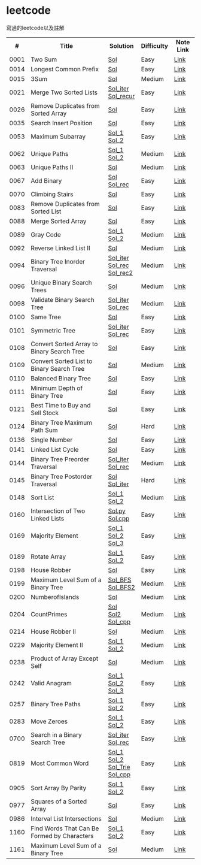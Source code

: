 # leetcode
寫過的leetcode以及註解

<table>
  <!-- 標題-->
  <tr>
    <td align='center' valign="middle">
      <b>#</b>
    </td> 
    <td align='center' valign="middle">
      <b>Title</b>
    </td> 
    <td align='center' valign="middle">
      <b>Solution</b>
    </td> 
    <td align='center' valign="middle">
      <b>Difficulty</b>
    </td> 
    <td align='center' valign="middle">
      <b>Note Link</b>
    </td> 
  </tr>
  
  <tr>
    <td>0001</td>
    <td>Two Sum</td>
    <td><a href="https://github.com/chasel2361/leetcode/blob/master/Algorithms/TwoSum/TwoSum.py">Sol</a></td>
    <td>Easy</td> 
    <td><a href="https://github.com/chasel2361/leetcode/wiki/0001.-Two-Sum">Link</a></td>
  </tr>
  
  <tr>
    <td>0014</td>
    <td>Longest Common Prefix</td>
    <td><a href="https://github.com/chasel2361/leetcode/blob/master/Algorithms/LongestCommonPrefix/LongestCommonPrefix.py">Sol</a></td>
    <td>Easy</td> 
    <td><a href="https://github.com/chasel2361/leetcode/wiki/0014.-Longest-Common-Prefix">Link</a></td>
  </tr>
  
  <tr>
    <td>0015</td>
    <td>3Sum</td>
    <td><a href="https://github.com/chasel2361/leetcode/blob/master/Algorithms/3Sum/3Sum.py">Sol</a></td>
    <td>Medium</td> 
    <td><a href="https://github.com/chasel2361/leetcode/wiki/0015.-3Sum">Link</a></td>
  </tr>
  
  <tr>
    <td>0021</td>
    <td>Merge Two Sorted Lists</td>
    <td>
      <a href="https://github.com/chasel2361/leetcode/blob/master/Algorithms/MergeTwoSortedLists/MergeTwoSortedLists_iter.py">Sol_iter</a><br>
      <a href="https://github.com/chasel2361/leetcode/blob/master/Algorithms/MergeTwoSortedLists/MergeTwoSortedLists_rec.py">Sol_recur</a></td>
    <td>Easy</td> 
    <td><a href="https://github.com/chasel2361/leetcode/wiki/0021.-Merge-Two-Sorted-Lists">Link</a></td>
  </tr>
  
  <tr>
    <td>0026</td>
    <td>Remove Duplicates from Sorted Array</td>
    <td><a href="https://github.com/chasel2361/leetcode/blob/master/Algorithms/RemoveDuplicatesfromSortedList/RemoveDuplicatesfromSortedList.py">Sol</a></td>
    <td>Easy</td> 
    <td><a href="https://github.com/chasel2361/leetcode/wiki/0026.-Remove-Duplicates-from-Sorted-Array">Link</a></td>
  </tr>
  
  <tr>
    <td>0035</td>
    <td>Search Insert Position</td>
    <td><a href="https://github.com/chasel2361/leetcode/blob/master/Algorithms/SearchInsertPosition/SearchInsertPosition.py">Sol</a></td>
    <td>Easy</td> 
    <td><a href="https://github.com/chasel2361/leetcode/wiki/0035.-Search-Insert-Position">Link</a></td>
  </tr>
  
  <tr>
    <td>0053</td>
    <td>Maximum Subarray</td>
    <td>
      <a href="https://github.com/chasel2361/leetcode/blob/master/Algorithms/MaximumSubarray/MaximumSubarray_1.py">Sol_1</a><br>
      <a href="https://github.com/chasel2361/leetcode/blob/master/Algorithms/MaximumSubarray/MaximumSubarray_2.py">Sol_2</a></td>
    <td>Easy</td> 
    <td><a href="https://github.com/chasel2361/leetcode/wiki/0053.-Maximum-Subarray">Link</a></td>
  </tr>
  
  <tr>
    <td>0062</td>
    <td>Unique Paths</td>
    <td>
      <a href="https://github.com/chasel2361/leetcode/blob/master/Algorithms/UniquePaths/UniquePaths_1.py">Sol_1</a><br>
      <a href="https://github.com/chasel2361/leetcode/blob/master/Algorithms/UniquePaths/UniquePaths_2.py">Sol_2</a></td>
    <td>Medium</td> 
    <td><a href="https://github.com/chasel2361/leetcode/wiki/0062.-Unique-Paths">Link</a></td>
  </tr>
  
  <tr>
    <td>0063</td>
    <td>Unique Paths II</td>
    <td><a href="https://github.com/chasel2361/leetcode/blob/master/Algorithms/UniquePaths_II/UniquePaths_II.py">Sol</a></td>
    <td>Medium</td> 
    <td><a href="https://github.com/chasel2361/leetcode/wiki/0063.-Unique-Paths-II">Link</a></td>
  </tr>
  
  <tr>
    <td>0067</td>
    <td>Add Binary</td>
    <td>
      <a href="https://github.com/chasel2361/leetcode/blob/master/Algorithms/AddBinary/AddBinary.py">Sol</a><br>
      <a href="https://github.com/chasel2361/leetcode/blob/master/Algorithms/AddBinary/AddBinary_rec.py">Sol_rec</a></td>
    <td>Easy</td> 
    <td><a href="https://github.com/chasel2361/leetcode/wiki/0067.-Add-Binary">Link</a></td>
  </tr>
  
  <tr>
    <td>0070</td>
    <td>Climbing Stairs</td>
    <td><a href="https://github.com/chasel2361/leetcode/blob/master/Algorithms/ClimbingStairs/ClimbingStairs.py">Sol</a></td>
    <td>Easy</td> 
    <td><a href="https://github.com/chasel2361/leetcode/wiki/0070.-Climbing-Stairs">Link</a></td>
  </tr>

  <tr>
    <td>0083</td>
    <td>Remove Duplicates from Sorted List</td>
    <td><a href="https://github.com/chasel2361/leetcode/blob/master/Algorithms/RemoveDuplicatesfromSortedList/RemoveDuplicatesfromSortedList.py">Sol</a></td>
    <td>Easy</td> 
    <td><a href="https://github.com/chasel2361/leetcode/wiki/0083.-Remove-Duplicates-from-Sorted-List">Link</a></td>
  </tr>
  
  <tr>
    <td>0088</td>
    <td>Merge Sorted Array</td>
    <td><a href="https://github.com/chasel2361/leetcode/blob/master/Algorithms/MergeSortedArray/MergeSortedArray.py">Sol</a></td>
    <td>Easy</td> 
    <td><a href="https://github.com/chasel2361/leetcode/wiki/0088.-Merge-Sorted-Array">Link</a></td>
  </tr>

  <tr>
    <td>0089</td>
    <td>Gray Code</td>
    <td>
      <a href="https://github.com/chasel2361/leetcode/blob/master/Algorithms/GrayCode/GrayCode_1.py">Sol_1</a><br>
      <a href="https://github.com/chasel2361/leetcode/blob/master/Algorithms/GrayCode/GrayCode_2.py">Sol_2</a></td>
    <td>Medium</td> 
    <td><a href="https://github.com/chasel2361/leetcode/wiki/0089.-Gray-Code">Link</a></td>
  </tr>

  <tr>
    <td>0092</td>
    <td>Reverse Linked List II</td>
    <td><a href="https://github.com/chasel2361/leetcode/blob/master/Algorithms/ReverseLinkedList_II/ReverseLinkedList_II.py">Sol</a></td>
    <td>Medium</td> 
    <td><a href="https://github.com/chasel2361/leetcode/wiki/0092.-Reverse-Linked-List-II">Link</a></td>
  </tr>

  <tr>
    <td>0094</td>
    <td>Binary Tree Inorder Traversal</td>
    <td>
      <a href="https://github.com/chasel2361/leetcode/blob/master/Algorithms/BinaryTreeInorderTraversal/BinaryTreeInorderTraversal_iter.py">Sol_iter</a><br>
      <a href="https://github.com/chasel2361/leetcode/blob/master/Algorithms/BinaryTreeInorderTraversal/BinaryTreeInorderTraversal_rec.py">Sol_rec</a><br>
      <a href="https://github.com/chasel2361/leetcode/blob/master/Algorithms/BinaryTreeInorderTraversal/BinaryTreeInorderTraversal_rec2.py">Sol_rec2</a></td>
    <td>Medium</td> 
    <td><a href="https://github.com/chasel2361/leetcode/wiki/0094.-Binary-Tree-Inorder-Traversal">Link</a></td>
  </tr>

  <tr>
    <td>0096</td>
    <td>Unique Binary Search Trees</td>
    <td><a href="https://github.com/chasel2361/leetcode/blob/master/Algorithms/UniqueBinarySearchTree/UniqueBinarySearchTree.py">Sol</a></td>
    <td>Medium</td> 
    <td><a href="https://github.com/chasel2361/leetcode/wiki/0096.-Unique-Binary-Search-Tree">Link</a></td>
  </tr>

  <tr>
    <td>0098</td>
    <td>Validate Binary Search Tree</td>
    <td>
      <a href="https://github.com/chasel2361/leetcode/blob/master/Algorithms/ValidateBinarySearchTree/ValidateBinarySearchTree_iter.py">Sol_iter</a><br>
      <a href="https://github.com/chasel2361/leetcode/blob/master/Algorithms/ValidateBinarySearchTree/ValidateBinarySearchTree_rec.py">Sol_rec</a></td>
    <td>Medium</td> 
    <td><a href="https://github.com/chasel2361/leetcode/wiki/0098.-Validate-Binary-Search-Tree">Link</a></td>
  </tr>

  <tr>
    <td>0100</td>
    <td>Same Tree</td>
    <td><a href="https://github.com/chasel2361/leetcode/blob/master/Algorithms/SameTree/SameTree.py">Sol</a></td>
    <td>Easy</td> 
    <td><a href="https://github.com/chasel2361/leetcode/wiki/0100.-Same-Tree">Link</a></td>
  </tr>

  <tr>
    <td>0101</td>
    <td>Symmetric Tree</td>
    <td>
      <a href="https://github.com/chasel2361/leetcode/blob/master/Algorithms/SymmetricTree/SymmetricTree_iter.py">Sol_iter</a><br>
      <a href="https://github.com/chasel2361/leetcode/blob/master/Algorithms/SymmetricTree/SymmetricTree_rec.py">Sol_rec</a></td>
    <td>Easy</td> 
    <td><a href="https://github.com/chasel2361/leetcode/wiki/0101.-Symmetric-Tree">Link</a></td>  </tr>

  <tr>
    <td>0108</td>
    <td>Convert Sorted Array to Binary Search Tree </td>
    <td><a href="https://github.com/chasel2361/leetcode/blob/master/Algorithms/ConvertSortedArraytoBinarySearchTree/ConvertSortedArraytoBinarySearchTree.py">Sol</a></td>
    <td>Easy</td> 
    <td><a href="https://github.com/chasel2361/leetcode/wiki/0108.-Convert-Sorted-Array-to-Binary-Search-Tree">Link</a></td>
  </tr>

  <tr>
    <td>0109</td>
    <td>Convert Sorted List to Binary Search Tree</td>
    <td><a href="https://github.com/chasel2361/leetcode/blob/master/Algorithms/ConvertSortedListtoBinarySearchTree/ConvertSortedListtoBinarySearchTree.py">Sol</a></td>
    <td>Medium</td> 
    <td><a href="https://github.com/chasel2361/leetcode/wiki/0109.-Convert-Sorted-List-to-Binary-Search-Tree">Link</a></td>
  </tr>

  <tr>
    <td>0110</td>
    <td>Balanced Binary Tree</td>
    <td><a href="https://github.com/chasel2361/leetcode/blob/master/Algorithms/BalancedBinaryTree/BalancedBinaryTree.py">Sol</a></td>
    <td>Easy</td> 
    <td><a href="https://github.com/chasel2361/leetcode/wiki/0110.-Balanced-Binary-Tree">Link</a></td>
  </tr>

  <tr>
    <td>0111</td>
    <td>Minimum Depth of Binary Tree</td>
    <td><a href="https://github.com/chasel2361/leetcode/blob/master/Algorithms/MinimumDepthofBinaryTree/MinimumDepthofBinaryTree.py">Sol</a></td>
    <td>Easy</td> 
    <td><a href="https://github.com/chasel2361/leetcode/wiki/0111.-Minimum-Depth-of-Binary-Tree">Link</a></td>
  </tr>

  <tr>
    <td>0121</td>
    <td>Best Time to Buy and Sell Stock</td>
    <td><a href="https://github.com/chasel2361/leetcode/blob/master/Algorithms/BestTimetoBuyandSellStock/BestTimetoBuyandSellStock.py">Sol</a></td>
    <td>Easy</td> 
    <td><a href="https://github.com/chasel2361/leetcode/wiki/0121.-Best-Time-to-Buy-and-Sell-Stock">Link</a></td>
  </tr>

  <tr>
    <td>0124</td>
    <td>Binary Tree Maximum Path Sum</td>
    <td><a href="https://github.com/chasel2361/leetcode/blob/master/Algorithms/BinaryTreeMaximumPathSum/BinaryTreeMaximumPathSum.py">Sol</a></td>
    <td>Hard</td> 
    <td><a href="https://github.com/chasel2361/leetcode/wiki/0124.-Binary-Tree-Maximum-Path-Sum">Link</a></td>
  </tr>

  <tr>
    <td>0136</td>
    <td>Single Number</td>
    <td><a href="https://github.com/chasel2361/leetcode/blob/master/Algorithms/SingleNumber/SingleNumber.py">Sol</a></td>
    <td>Easy</td> 
    <td><a href="https://github.com/chasel2361/leetcode/wiki/0136.-Single-Number">Link</a></td>
  </tr>

  <tr>
    <td>0141</td>
    <td>Linked List Cycle</td>
    <td><a href="https://github.com/chasel2361/leetcode/blob/master/Algorithms/LinkedListCycle/LinkedListCycle.py">Sol</a></td>
    <td>Easy</td> 
    <td><a href="https://github.com/chasel2361/leetcode/wiki/0141.-Linked-List-Cycle">Link</a></td>
  </tr>

  <tr>
    <td>0144</td>
    <td>Binary Tree Preorder Traversal</td>
    <td>
      <a href="https://github.com/chasel2361/leetcode/blob/master/Algorithms/BinaryTreePreorderTraversal/BinaryTreePreorderTraversal_iter.py">Sol_iter</a><br>
      <a href="https://github.com/chasel2361/leetcode/blob/master/Algorithms/BinaryTreePreorderTraversal/BinaryTreePreorderTraversal_rec.py">Sol_rec</a></td>
    <td>Medium</td> 
    <td><a href="https://github.com/chasel2361/leetcode/wiki/0144.-Binary-Tree-Preorder-Traversal">Link</a></td>
  </tr>

  <tr>
    <td>0145</td>
    <td>Binary Tree Postorder Traversal </td>
    <td>
      <a href="https://github.com/chasel2361/leetcode/blob/master/Algorithms/BinaryTreePostorderTraversal/BinaryTreePostorderTraversal.py">Sol</a><br>
      <a href="https://github.com/chasel2361/leetcode/blob/master/Algorithms/BinaryTreePostorderTraversal/BinaryTreePostorderTraversal_iter.py">Sol_iter</a></td>
    <td>Hard</td> 
    <td><a href="https://github.com/chasel2361/leetcode/wiki/0145.-Binary-Tree-Postorder-Traversal">Link</a></td>
  </tr>

  <tr>
    <td>0148</td>
    <td>Sort List</td>
    <td>
      <a href="https://github.com/chasel2361/leetcode/blob/master/Algorithms/SortList/SortList_1.py">Sol_1</a><br>
      <a href="https://github.com/chasel2361/leetcode/blob/master/Algorithms/SortList/SortList_2.py">Sol_2</a></td>
    <td>Medium</td> 
    <td><a href="https://github.com/chasel2361/leetcode/wiki/0148.-Sort-List">Link</a></td>
  </tr>

  <tr>
    <td>0160</td>
    <td>Intersection of Two Linked Lists</td>
    <td>
      <a href="https://github.com/chasel2361/leetcode/blob/master/Algorithms/IntersectionofTwoLinkedLists/IntersectionofTwoLinkedLists.py">Sol.py</a><br>
      <a href="https://github.com/chasel2361/leetcode/blob/master/Algorithms/IntersectionofTwoLinkedLists/IntersectionofTwoLinkedLists.cpp">Sol.cpp</a></td>
    <td>Easy</td> 
    <td><a href="https://github.com/chasel2361/leetcode/wiki/0160.-Intersection-of-Two-Linked-Lists">Link</a></td>
  </tr>

  <tr>
    <td>0169</td>
    <td>Majority Element</td>
    <td>
      <a href="https://github.com/chasel2361/leetcode/blob/master/Algorithms/MajorityElement/MajorityElement_1.py">Sol_1</a><br>
      <a href="https://github.com/chasel2361/leetcode/blob/master/Algorithms/MajorityElement/MajorityElement_2.py">Sol_2</a><br>
      <a href="https://github.com/chasel2361/leetcode/blob/master/Algorithms/MajorityElement/MajorityElement_3.py">Sol_3</a></td>    
    <td>Easy</td> 
    <td><a href="https://github.com/chasel2361/leetcode/wiki/0169.-Majority-Element">Link</a></td>
  </tr>

  <tr>
    <td>0189</td>
    <td>Rotate Array</td>
    <td>
      <a href="https://github.com/chasel2361/leetcode/blob/master/Algorithms/RotateArray/RotateArray_1.py">Sol_1</a><br>
      <a href="https://github.com/chasel2361/leetcode/blob/master/Algorithms/RotateArray/RotateArray_2.py">Sol_2</a></td>
    <td>Easy</td> 
    <td><a href="https://github.com/chasel2361/leetcode/wiki/0189.-Rotate-Array">Link</a></td>
  </tr>

  <tr>
    <td>0198</td>
    <td>House Robber</td>
    <td><a href="https://github.com/chasel2361/leetcode/blob/master/Algorithms/HouseRobber/HouseRobber.py">Sol</a></td>
    <td>Easy</td> 
    <td><a href="https://github.com/chasel2361/leetcode/wiki/0198.-House-Robber">Link</a></td>
  </tr>

  <tr>
    <td>0199</td>
    <td>Maximum Level Sum of a Binary Tree</td>
    <td><a href="https://github.com/chasel2361/leetcode/blob/master/Algorithms/BinaryTreeRightSideView/BinaryTreeRightSideView_BFS.py">Sol_BFS</a></br>
    <a href="https://github.com/chasel2361/leetcode/blob/master/Algorithms/BinaryTreeRightSideView/BinaryTreeRightSideView_BFS2.py">Sol_BFS2</a></td>
    <td>Medium</td> 
    <td><a href="https://github.com/chasel2361/leetcode/wiki/0199.-Binary-Tree-Right-Side-View">Link</a></td>
  </tr>

  <tr>
    <td>0200</td>
    <td>NumberofIslands</td>
    <td><a href="https://github.com/chasel2361/leetcode/blob/master/Algorithms/NumberofIslands/NumberofIslands.py">Sol</a></td>
    <td>Medium</td> 
    <td><a href="https://github.com/chasel2361/leetcode/wiki/0200.-Number-of-Islands">Link</a></td>
  </tr>

  <tr>
    <td>0204</td>
    <td>CountPrimes</td>
    <td>
    <a href="https://github.com/chasel2361/leetcode/blob/master/Algorithms/CountPrimes/CountPrimes.py">Sol</a><br>
    <a href="https://github.com/chasel2361/leetcode/blob/master/Algorithms/CountPrimes/CountPrimes2.py">Sol2</a><br>
    <a href="https://github.com/chasel2361/leetcode/blob/master/Algorithms/CountPrimes/CountPrimes.cpp">Sol_cpp</a></td>
    <td>Medium</td> 
    <td><a href="https://github.com/chasel2361/leetcode/wiki/0204.-Count-Primes">Link</a></td>
  </tr>

  <tr>
    <td>0214</td>
    <td>House Robber II</td>
    <td><a href="https://github.com/chasel2361/leetcode/blob/master/Algorithms/HouseRobber_II/HouseRobber_II.py">Sol</a></td>
    <td>Medium</td> 
    <td><a href="https://github.com/chasel2361/leetcode/wiki/0213.-House-Robber-II">Link</a></td>
  </tr>

  <tr>
    <td>0229</td>
    <td>Majority Element II</td>
    <td>
      <a href="https://github.com/chasel2361/leetcode/blob/master/Algorithms/MajorityElement_II/MajorityElement_II_1.py">Sol_1</a><br>
      <a href="https://github.com/chasel2361/leetcode/blob/master/Algorithms/MajorityElement_II/MajorityElement_II_2.py">Sol_2</a></td>
    <td>Medium</td> 
    <td><a href="https://github.com/chasel2361/leetcode/wiki/0229.-Majority-Element-II">Link</a></td>
  </tr>
  
  <tr>
    <td>0238</td>
    <td>Product of Array Except Self</td>
    <td><a href="https://github.com/chasel2361/leetcode/blob/master/Algorithms/ProductofArrayExceptSelf/ProductofArrayExceptSelf.py">Sol</a></td>
    <td>Medium</td> 
    <td><a href="https://github.com/chasel2361/leetcode/wiki/0238.-Product-of-Array-Except-Self">Link</a></td>
  </tr>
  
  <tr>
    <td>0242</td>
    <td>Valid Anagram</td>
    <td>
      <a href="https://github.com/chasel2361/leetcode/blob/master/Algorithms/ValidAnagram/ValidAnagram_1.py">Sol_1</a><br>
      <a href="https://github.com/chasel2361/leetcode/blob/master/Algorithms/ValidAnagram/ValidAnagram_2.py">Sol_2</a><br>
      <a href="https://github.com/chasel2361/leetcode/blob/master/Algorithms/ValidAnagram/ValidAnagram_3.py">Sol_3</a></td>
    <td>Easy</td> 
    <td><a href="https://github.com/chasel2361/leetcode/wiki/0242.-Valid-Anagram">Link</a></td>
  </tr>

  <tr>
    <td>0257</td>
    <td>Binary Tree Paths</td>
    <td>
      <a href="https://github.com/chasel2361/leetcode/blob/master/Algorithms/BinaryTreePaths/BinaryTreePaths_1.py">Sol_1</a><br>
      <a href="https://github.com/chasel2361/leetcode/blob/master/Algorithms/BinaryTreePaths/BinaryTreePaths_2.py">Sol_2</a></td>
    <td>Easy</td> 
    <td><a href="https://github.com/chasel2361/leetcode/wiki/0257.-Binary-Tree-Paths">Link</a></td>
  </tr>
  
  <tr>
    <td>0283</td>
    <td>Move Zeroes</td>
    <td>
      <a href="https://github.com/chasel2361/leetcode/blob/master/Algorithms/MoveZeroes/MoveZeroes_1.py">Sol_1</a><br>
      <a href="https://github.com/chasel2361/leetcode/blob/master/Algorithms/MoveZeroes/MoveZeroes_2.py">Sol_2</a></td>
    <td>Easy</td> 
    <td><a href="https://github.com/chasel2361/leetcode/wiki/0283.-Move-Zeros">Link</a></td>
  </tr>

  <tr>
    <td>0700</td>
    <td>Search in a Binary Search Tree</td>
    <td>
      <a href="https://github.com/chasel2361/leetcode/blob/master/Algorithms/SearchinaBinarySearchTree/SearchinaBinarySearchTree_iter.py">Sol_iter</a><br>
      <a href="https://github.com/chasel2361/leetcode/blob/master/Algorithms/SearchinaBinarySearchTree/SearchinaBinarySearchTree_rec.py">Sol_rec</a></td>
    <td>Easy</td> 
    <td><a href="https://github.com/chasel2361/leetcode/wiki/0700.-Search-in-a-Binary-Search-Tree">Link</a></td>
  </tr>

  <tr>
    <td>0819</td>
    <td>Most Common Word</td>
    <td>
      <a href="https://github.com/chasel2361/leetcode/blob/master/Algorithms/MostCommonWord/MostCommonWord.py">Sol_1</a><br>
      <a href="https://github.com/chasel2361/leetcode/blob/master/Algorithms/MostCommonWord/MostCommonWord2.py">Sol_2</a><br>
      <a href="https://github.com/chasel2361/leetcode/blob/master/Algorithms/MostCommonWord/MostCommonWord_Trie.py">Sol_Trie</a><br>
      <a href="https://github.com/chasel2361/leetcode/blob/master/Algorithms/MostCommonWord/MostCommonWord.cpp">Sol_cpp</a></td>
    <td>Easy</td> 
    <td><a href="https://github.com/chasel2361/leetcode/wiki/0819.-Most-Common-Word">Link</a></td>
  </tr>

  <tr>
    <td>0905</td>
    <td>Sort Array By Parity</td>
    <td>
      <a href="https://github.com/chasel2361/leetcode/blob/master/Algorithms/SortArrayByParity/SortArrayByParity_1.py">Sol_1</a><br>
      <a href="https://github.com/chasel2361/leetcode/blob/master/Algorithms/SortArrayByParity/SortArrayByParity_2.py">Sol_2</a></td>
    <td>Easy</td> 
    <td><a href="https://github.com/chasel2361/leetcode/wiki/0905.-Sort-Array-By-Parity">Link</a></td>
  </tr>

  <tr>
    <td>0977</td>
    <td>Squares of a Sorted Array </td>
    <td><a href="https://github.com/chasel2361/leetcode/blob/master/Algorithms/SquaresofaSortedArray/SquaresofaSortedArray.py">Sol</a></td>
    <td>Easy</td> 
    <td><a href="https://github.com/chasel2361/leetcode/wiki/0977.-Squares-of-a-Sorted-Array">Link</a></td>
  </tr>
  
  <tr>
    <td>0986</td>
    <td>Interval List Intersections</td>
    <td><a href="https://github.com/chasel2361/leetcode/blob/master/Algorithms/IntervalListIntersections/IntervalListIntersections.py">Sol</a></td>
    <td>Medium</td> 
    <td><a href="https://github.com/chasel2361/leetcode/wiki/0986.-Interval-List-Intersections">Link</a></td>
  </tr>
  
  <tr>
    <td>1160</td>
    <td>Find Words That Can Be Formed by Characters</td>
    <td>
      <a href="https://github.com/chasel2361/leetcode/blob/master/Algorithms/FindWordsThatCanBeFormedbyCharacters/FindWordsThatCanBeFormedbyCharacters_1.py">Sol_1</a><br>
      <a href="https://github.com/chasel2361/leetcode/blob/master/Algorithms/FindWordsThatCanBeFormedbyCharacters/FindWordsThatCanBeFormedbyCharacters_2.py">Sol_2</a>
    </td>
    <td>Easy</td> 
    <td><a href="https://github.com/chasel2361/leetcode/wiki/1160.-Find-Words-That-Can-Be-Formed-by-Characters">Link</a></td>
  </tr>

  <tr>
    <td>1161</td>
    <td>Maximum Level Sum of a Binary Tree</td>
    <td><a href="https://github.com/chasel2361/leetcode/blob/master/Algorithms/MaximumLevelSumofaBinaryTree/MaximumLevelSumofaBinaryTree.py">Sol</a></td>
    <td>Medium</td> 
    <td><a href="https://github.com/chasel2361/leetcode/wiki/1161.-Maximum-Level-Sum-of-a-Binary-Tree">Link</a></td>
  </tr>
  
</table>
